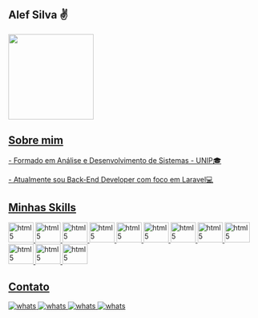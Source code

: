 ## Alef Silva ✌️

<div>
    <a href="https://github.com/aleffelipe96">
    <img height="170em" src="https://github-readme-stats-git-masterrstaa-rickstaa.vercel.app/api?username=aleffelipe96&show_icons=true&theme=dracula&include_all_commits=true&count_private=true"/>
</div>

## Sobre mim
<div>
    <p>- Formado em Análise e Desenvolvimento de Sistemas - UNIP🎓</p>
    <p>- Atualmente sou Back-End Developer com foco em Laravel💻</p>
</div>

## Minhas Skills
<div style="display: inline_block">
    <img alt="html5" height="40" width="50" src="https://cdn.jsdelivr.net/gh/devicons/devicon/icons/html5/html5-original.svg">
    <img alt="html5" height="40" width="50" src="https://cdn.jsdelivr.net/gh/devicons/devicon/icons/css3/css3-original.svg">
    <img alt="html5" height="40" width="50" src="https://cdn.jsdelivr.net/gh/devicons/devicon/icons/javascript/javascript-original.svg">
    <img alt="html5" height="40" width="50" src="https://cdn.jsdelivr.net/gh/devicons/devicon/icons/jquery/jquery-original-wordmark.svg">
    <img alt="html5" height="40" width="50" src="https://cdn.jsdelivr.net/gh/devicons/devicon/icons/bootstrap/bootstrap-plain-wordmark.svg">
    <img alt="html5" height="40" width="50" src="https://cdn.jsdelivr.net/gh/devicons/devicon/icons/php/php-original.svg">
    <img alt="html5" height="40" width="50" src="https://cdn.jsdelivr.net/gh/devicons/devicon/icons/laravel/laravel-plain-wordmark.svg">
    <img alt="html5" height="40" width="50" src="https://cdn.jsdelivr.net/gh/devicons/devicon/icons/mysql/mysql-original-wordmark.svg">
    <img alt="html5" height="40" width="50" src="https://cdn.jsdelivr.net/gh/devicons/devicon/icons/composer/composer-original.svg">
    <img alt="html5" height="40" width="50" src="https://cdn.jsdelivr.net/gh/devicons/devicon/icons/npm/npm-original-wordmark.svg">
    <img alt="html5" height="40" width="50" src="https://cdn.jsdelivr.net/gh/devicons/devicon/icons/git/git-original-wordmark.svg">
    <img alt="html5" height="40" width="50" src="https://cdn.jsdelivr.net/gh/devicons/devicon/icons/vscode/vscode-original.svg">
</div>

## Contato
<div>
    <a href="https://api.whatsapp.com/send?phone=5511997601182">
        <img alt="whats" src="https://img.shields.io/badge/WhatsApp-25D366?style=for-the-badge&logo=whatsapp&logoColor=white">
    </a>
    <a href="https://www.linkedin.com/in/aleffelipe96/">
        <img alt="whats" src="https://img.shields.io/badge/LinkedIn-0077B5?style=for-the-badge&logo=linkedin&logoColor=white">
    </a>
    <a href="https://github.com/aleffelipe96">
        <img alt="whats" src="https://img.shields.io/badge/GitHub-100000?style=for-the-badge&logo=github&logoColor=white">
    </a>
    <a href="mailto:alef_felipe@live.com">
        <img alt="whats" src="https://img.shields.io/badge/Microsoft_Outlook-0078D4?style=for-the-badge&logo=microsoft-outlook&logoColor=white">
    </a>
</div>
